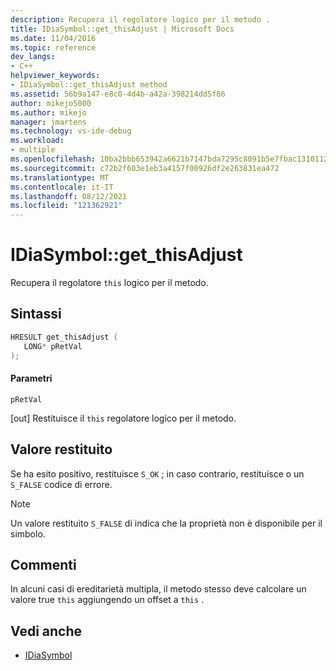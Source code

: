 ```yaml
---
description: Recupera il regolatore logico per il metodo .
title: IDiaSymbol::get_thisAdjust | Microsoft Docs
ms.date: 11/04/2016
ms.topic: reference
dev_langs:
- C++
helpviewer_keywords:
- IDiaSymbol::get_thisAdjust method
ms.assetid: 56b9a147-e8c0-4d4b-a42a-398214dd5f86
author: mikejo5000
ms.author: mikejo
manager: jmartens
ms.technology: vs-ide-debug
ms.workload:
- multiple
ms.openlocfilehash: 10ba2bbb653942a6621b7147bda7295c8091b5e7fbac1310112b907c33f3636a
ms.sourcegitcommit: c72b2f603e1eb3a4157f00926df2e263831ea472
ms.translationtype: MT
ms.contentlocale: it-IT
ms.lasthandoff: 08/12/2021
ms.locfileid: "121362921"
---
```

# <a name="idiasymbolget_thisadjust"></a>IDiaSymbol::get_thisAdjust
Recupera il regolatore `this` logico per il metodo.

## <a name="syntax"></a>Sintassi

```C++
HRESULT get_thisAdjust ( 
   LONG* pRetVal
);
```

#### <a name="parameters"></a>Parametri
 `pRetVal`

[out] Restituisce il `this` regolatore logico per il metodo.

## <a name="return-value"></a>Valore restituito
 Se ha esito positivo, restituisce `S_OK` ; in caso contrario, restituisce o un `S_FALSE` codice di errore.

> [!NOTE]
> Un valore restituito `S_FALSE` di indica che la proprietà non è disponibile per il simbolo.

## <a name="remarks"></a>Commenti
 In alcuni casi di ereditarietà multipla, il metodo stesso deve calcolare un valore true `this` aggiungendo un offset a `this` .

## <a name="see-also"></a>Vedi anche
- [IDiaSymbol](../../debugger/debug-interface-access/idiasymbol.md)
